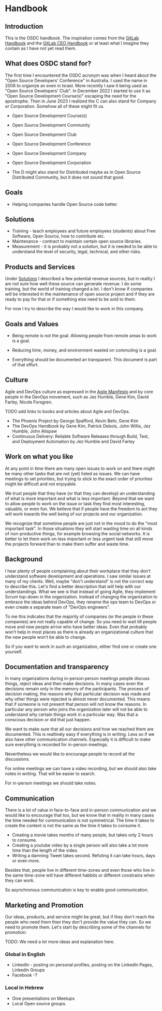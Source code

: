 # Handbook

## Introduction

This is the OSDC handbook.
The inspiration comes from the [GitLab Handbook](https://about.gitlab.com/handbook/) and the [GitLab CEO Handbook](https://about.gitlab.com/handbook/ceo/)
or at least what I imagine they contain as I have not yet read them.

## What does OSDC stand for?

The first time I encountered the OSDC acronym was when I heard about the "Open Source Developers' Conference" in Australia. I used the name in 2006 to organize an even in Israel.
More recently I saw it being used as "Open Source Developers' Club". In December 2022 I started to use it as "Open Source Development Course(s)" escaping the need for the apostrophe.
Then in June 2023 I realized the C can also stand for Company or Corporation. Somehow all of these might fit us.

* Open Source Development Course(s)
* Open Source Development Community
* Open Source Development Club
* Open Source Development Conference
* Open Source Development Company
* Open Source Development Corporation

* The D might also stand for Distributed maybe as in Open Source Distributed Community, but it does not sound that good.

## Goals

* Helping companies handle Open Source code better.

## Solutions

* Training - teach employees and future employees (students) about Free Software, Open Source, how to contribute etc.
* Maintenance - contract to maintain certain open source libraries.
* Measurement - it is probably not a solution, but it is needed to be able to understand the level of security, legal, technical, and other risks.

## Products and Services

Under [Solutions](#solutions) I described a few potential revenue sources, but in reality I am not sure how well these source can generate revenue.
I do some training, but the world of training changed a lot.
I don't know if companies will be interested in the maintenance of open source project and if they are ready to pay for that or if something else need to be sold to them.

For now I try to describe the way I would like to work in this company.

## Goals and Values

* Being remote is not the goal. Allowing people from remote areas to work is a goal.
* Reducing time, money, and environment wasted on commuting is a goal.

* Everything should be documented an transparent. This document is part of that effort.

## Culture

Agile and DevOps culture as expressed in the [Agile Manifesto](https://agilemanifesto.org/) and by core people in the DevOps movement, such as Jez Humble, Gene Kim, David Farley, Nicole Forsgren.

TODO add links to books and articles about Agile and DevOps.

* The Phoenix Project by George Spafford, Kevin Behr, Gene Kim
* The DevOps Handbook by Gene Kim, Patrick Debois, John Willis, Jez Humble, John Allspaw
* Continuous Delivery: Reliable Software Releases through Build, Test, and Deployment Automation by Jez Humble and David Farley

## Work on what you like

At any point in time there are many open issues to work on and there might be many other tasks that are not (yet) listed as issues.
We can have meetings to set priorities, but trying to stick to the exact order of priorities might be difficult and not enjoyable.

We trust people that they have (or that they can develop) an understanding of what is more important and what is less important.
Beyond that we want to allow people to work on the issue or task they find most interesting, valuable, or even fun.
We believe that if people have the freedom to act they will work towards the well being of our projects and our organization.

We recognize that sometime people are just not in the mood to do the "most important task". In those situations they will start wasting
time on all kinds of non-productive things, for example browsing the social networks. It is better to let them work on less important
or less urgent task that still move the projects forward than to make them suffer and waste time.

## Background

I hear plenty of people complaining about their workplace that they don't understand software development and operations. I saw similar issues at many of my clients.
Well, maybe "don't understand" is not the correct way to describe this. Let's find a better description that will help with our understandings.
What we see is that instead of going Agile, they implement Scrum top-down in the organization.
Instead of changing the organization to embrace the ideas behind DevOps, they rename the ops team to DevOps or even create a separate team of "DevOps engineers".

To me this indicates that the majority of companies (or the people in these companies) are not really capable of change. So you need to wait till people move and new
people arrive who have better ideas. Even that probably won't help in most places as there is already an organizational culture that the new people won't be able to change.

So if you want to work in such an organization, either find one or create one yourself.

## Documentation and transparency

In many organizations during in-person person meetings people discuss things, reject ideas and then make decisions.
In many cases even the decisions remain only in the memory of the participants. The process of decision making, the reasons why that particular
decision was made and why other things were rejected is almost never documented. This means that if someone is not present that person will not know the reasons.
In particular any person who joins the organization later will not be able to understand why certain things work in a particular way. Was that a conscious decision
or did that just happen.

We want to make sure that all our decisions and how we reached them are documented. This is realtively easy if everything is in writing.
Less so if we also have other communication channels. Especially it is difficult to make sure everything is recorded for in-person meetings.

Nevertheless we would like to encourage people to record all the discussions.

For online meetings we can have a video recording, but we should also take notes in writing. That will be easier to search.

For in-person meetings we should take notes.

## Communication

There is a lot of value in face-to-face and in-person communication and we would like to encourage that too, but we know that
in reality in many cases the time needed for communication is not symmetrical.
The time it takes to create the content is not the same as the time it takes to consume it.

* Creating a movie takes months of many people, but takes only 2 hours to consume.
* Creating a youtube video by a single person will also take a lot more time than the length of the video.
* Writing a damning Tweet takes second. Refuting it can take hours, days or even more.

Besides that, people live in different time-zones and even those who live in the same time-zone will have different habbits
or different constrains when they can work.

So asynchronous communication is key to enable good communication.

## Marketing and Promotion

Our ideas, products, and service might be great, but if they don't reach the people who need them then they don't provide the value they can.
So we need to promote them. Let's start by describing some of the channels for promotion:

TODO: We need a lot more ideas and explanation here.

### Global in English

* LinkedIn - posting on personal profiles, posting on the LinkedIn Pages, Linkedin Groups
* Facebook -?


### Local in Hebrew

* Give presentations on Meetups
* Local Open source groups.
